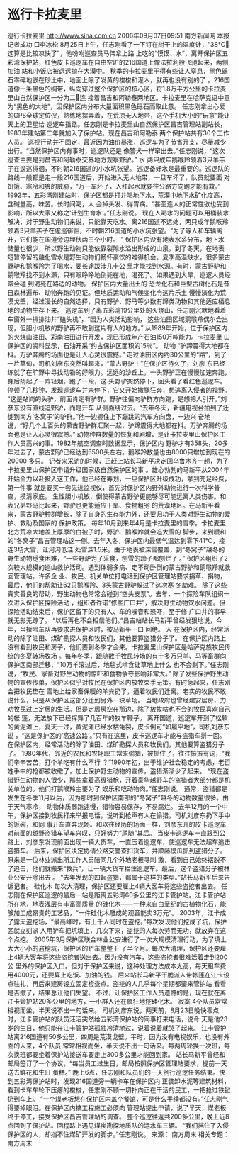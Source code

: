 # 巡行卡拉麦里

巡行卡拉麦里
http://www.sina.com.cn 2006年09月07日09:51 南方新闻网
本报记者成功 □李冰松
8月25日上午，任志刚看了一下钉在树干上的温度计，“38℃这算是比较凉快了”，他吩咐巡查员马伟拿上路 上吃的“馍馍、水”，离开保护区五彩湾保护站，红色皮卡巡逻车在自由空旷的216国道上像法拉利般飞驰起来，两侧加油 站和小饭店被远远抛在大漠中。
秋季的卡拉麦里干得有些让人窒息，黑色砾石零碎地嵌在砂土中，地面上除了发黄的梭梭和灌木，就再也没有别的了 。216国道像一条黑色的绸带，纵向穿过整个保护区的核心区，将1.8万平方公里的卡拉麦里山自然保护区一分为二连 接着昌吉和阿勒泰两地区。卡拉麦里在哈萨克语中意为“黑色的大地”，因保护区内分布大量面积黑色砾石而取此意。
任志刚拿出心爱的GPS全球定位仪，熟练地摆弄着，在荒凉无人地带，这个手机大小的“玩意”能让天上的卫星给 巡逻车指路。任志刚是卡拉麦里山自然保护区昌吉管理站副站长，1983年建站第二年就加入了保护站。现在昌吉和阿勒泰 两个保护站共有30个工作人员。
巡视行动并不固定，最近因为油价暴涨，巡逻车为了节省开支，尽量减少出行。“当然保护区内有事时，巡逻队还是 像警犬一样窜出去。”任志刚说，“这次巡查主要是到昌吉和阿勒泰交界地方观察野驴。”
水
两只成年鹅喉羚领着3只羊羔子在逡巡徘徊，不时朝216国道的小水坑张望。
巡逻备好水是最重要的。巡逻队的路线一般都是走一段216国道后，开始进入无人地带，一旦车坏了，队员就要面 对饥饿、寒冷和狼的威胁，“万一车坏了，人扛起水就要往公路方向跑才能有救。”
1992年，五彩湾刚建站时，保护区都是打井喝地下水，荒漠中地下水矿化度高，含碱量高，味苦。长时间喝，人 会掉头发、得胃病。“甚至连人的正常性欲也受到影响，所以大家又称之‘计划生育水’。”任志刚说。
现在人喝水的问题可以用桶装水解决，对于野生动物们来说，只能靠天吃水。离216国道不远处，两只成年鹅喉羚 领着3只羊羔子在逡巡徘徊，不时朝216国道的小水坑张望。“为了等人和车辆离开，它们能在国道旁边埋伏两三个小时。 ”
保护区内没有地表水系分布，地下水储量也很少，所以野生动物只能依靠裂隙水溢出形成的山泉，到了冬天，在地表 短暂停留的融化雪水是野生动物们畅怀豪饮的难得机会。夏季高温缺水，很多蒙古野驴和鹅喉羚为了喝水，要长途跋涉几十公 里才能找到水源。有时，蒙古野驴和鹅喉羚找不到水源，只有眼睁睁地倒毙在地，渴死了。如果遇到大旱，巡逻人员经常会碰 到渴死在路边的动物。
保护区内大量出土的
恐龙化石和巨型古树化石是昔日森林遍布、动物奔跑的见证。但地质运动和气候变化令这片乐土 慢慢演化为荒漠戈壁，经过漫长的自然选择，只有野驴、野马等少数有蹄类动物和其他适应栖息地的动物生存下来。
巡逻车到了离五彩湾19公里处的火烧山，任志刚沉默地看着车窗外一排排油井“磕头机”，“因为人类活动影响， 这些油田区域鹅喉羚偶尔会出现，但胆小机敏的野驴再不敢到这片有人的地方。”
从1989年开始，位于保护区内的火烧山油田、彩南油田进行开发，现已形成年产石油150万吨能力。卡拉麦里 山保护区的资料显示，石油开采“约占保护区面积的15％”。
动物
“驴蹄震得大地都在抖。万驴奔腾的场面也是让人心灵很震撼。”
走过油田区内约30公里的“路”，到了一片草甸，司机刘彦东突然叫起来，“蒙古野驴！”在保护区待久了，刘彦 东已经练就了在旷野中寻找动物的好眼力。远远的沙丘上，一头野驴正在慢慢加速奔跑，身后扬起了一阵轻烟。跑了一段，这 头野驴突然停下，回头看了看红色巡逻车。停顿了几秒钟，发现巡逻车并未停下，它又开始撒腿狂奔，想逃离入侵者的视野。
“这是站岗的头驴，前面肯定有驴群。野驴往偏向驴群方向跑，是想把人引开。”刘彦东没有直线追野驴，而是开车 从侧面绕过去。“去年冬天，新疆电视台拍到了迁徙到南方‘冬窝子’的驴群。”他一边握住上下蹦跳的汽车方向盘，一边兴 奋地说，“好几个上百头的蒙古野驴群汇聚一起，驴蹄震得大地都在抖。万驴奔腾的场面也是让人心灵很震撼。”
动物种群数量的恢复和剧增，是让卡拉麦里山保护区工作人员高兴的事。1982年航空调查时数据显示，保护区内 野驴才有358头，20多年过去了，蒙古野驴已经达到6500头左右。鹅喉羚数量也由8000只增加到现在的20000 多只。
记者来采访的时候，正赶上站长马新平决定回乌鲁木齐一趟，为了卡拉麦里山保护区申请升级国家级自然保护区的事 。雄心勃勃的马新平从2004年开始全力以赴投入这工作，他已经在筹划，一旦保护区升级成功，拿到充足经费，第一件事 就是要买一套先进监视仪，首先对保护区内野外动物进行一次科学普查，摸清家底。
生性胆小机敏，倒使得蒙古野驴更能够尽可能远离人类伤害。和表兄弟野马比起来，野驴也更能适应干旱、食物粗劣 的荒漠地区。在马新平看来，蒙古野驴种群增长，除了自身的生存能力外，还要归功于人类对野生动物的爱护、救助及国家的 保护政策。
每年10月到来年4月是卡拉麦里的雪季。卡拉麦里北方荒凉大地盖上厚厚的白被子时，野驴、鹅喉羚就会追大雪的 脚步，来到暖和的“冬窝子”昌吉管理站这一侧。去年入冬，保护区内最低气温达到零下41℃，接连3场大雪，让河沟低洼 处雪深1.5米。由于地表被深雪覆盖，到“冬窝子”越冬的野生动物觅食困难，“一些野驴为了采食，刨雪的蹄子都刨烂了 。”
保护区组织了2次较大规模的巡山救护活动。遇到体弱多病、走不动卧倒的蒙古野驴和鹅喉羚就救回管理站。许多企 业、牧民、机关单位打电话到保护区管理站要求捐草、捐物，最后，他们的帮助让62只鹅喉羚、3头蒙古野驴躲过了这次寒 冬劫难。
除了这些真实善良的帮助，野生动物也常常会碰到“空头支票”。去年，一个探险车队组织一次进入保护区探险活动 ，组织者许诺“修些广口井”，解决野生动物饮水问题。但探险活动结束后，保护区留下的只有人、车的噪音和恐吓，至于修 广口井的事早就无影无踪了。
“以后再也不会相信他们。”昌吉站站长马新平曾经发狠地说，今年，当探险车队再要求进保护区时，被马新平一口 回绝。
人
在保护区内，经常活动的除了油田、煤矿勘探人员和牧民们，其他要算盗猎分子了。
在保护区内路上没有看到牧民和房子，他们要到冬季才会来。卡拉麦里山保护区是哈萨克族牧民传统的冬夏转场牧场 。每年冬季，跟随数千牧民转场的有十多万只羊、马等畜群向保护区南部迁移，“10万羊滚过后，地毯式啃食让草地上什么 也不会剩下。”任志刚说，“牧民、家畜对野生动物的惊吓和食物争夺影响非常大。”
除了发些保护野生动物的宣传传单，保护区似乎对牧民在保护区内放牧束手无策。有时急起来，任志刚会把牧民垫在 雪地上给家畜保暖的羊粪扔了，逼着牧民们迁离。老实的牧民不敢说什么，只是从保护区这部分迁到另外一块草场。
当地政府也曾经建安居房，力劝牧民过上定居的生活。但是定居房空在那边，除了放牧啥也不会的牧民喜欢自己的帐 篷，无法放下已经挥舞了几百年的牧羊鞭子。
离开国道，巡逻车开到了松软的黄泥滩上，夏天一过，黄泥滩已经水枯龟裂，皮卡倒可“如履平地”，司机刘彦东说 ，“这是保护区的‘高速公路’。”只有在这里，皮卡巡逻车才能与盗猎车拼一回。
在保护区内，经常活动的除了油田、煤矿勘探人员和牧民们，其他要算盗猎分子了。
1980年代，邻近的农民和农场职工常来偷猎，被抓住了，往往振振有词，“我们辛辛苦苦，打个羊吃有什么不行 ？”1990年初，出于维护社会稳定的考虑，老百姓手中的枪都被收缴了，加上保护野生动物的宣传，盗猎渐渐少了起来。 “现在盗猎野生动物的人很少，那些拿着高级猎枪，开着豪华越野车的盗猎者大部分都是机关单位的。他们打鹅喉羚主要为了 娱乐和吃动物肉。”任志刚说。
通常，盗猎都是发生在冬季11月以后，因为那时到保护区南部的“冬窝子”越冬的动物数量很多。由于天气寒冷， 动物体质弱跑速慢，猎物容易保存，不易腐烂。
去年12月的一个中午，保护区接到牧民打来举报电话，说听到枪声有人在偷猎，司机刘彦东扔下手中的饭碗，和同 事开车直奔现场。和以往经历的场面一样，刘彦东开的皮卡巡逻车对前面的越野盗猎车望车兴叹，只好努力“尾随”其后。
当皮卡巡逻车一直跟到公路上，刘彦东发现前面出现一辆大货车，一直压着巡逻车，使巡逻车无法超车追击盗猎车。 后来，保护区决定协请公路交警查扣货车，并顺藤摸瓜抓到盗猎分子。原来是一位林业派出所工作人员陪同几个外地老板寻刺 激，看到自己始终摆脱不了追击，他们就搬来“救兵”，让一辆大货车拦住巡逻车。最后，这个盗猎分子被林业公安开除出去 。
“去年发现的四起盗猎，都属于这样的类型。”站长马新平后来告诉记者。
硅化木
每次大清理，保护区还要雇上4辆大客车将这些盗挖者出去。
任志刚在保护区巡逻的最后一站是距离五彩湾60多公里的江卡管护站。江卡管护站所在地，地表浅层有丰富高质量 的硅化木——一种来自白垩纪的古植物化石，能够加工成昂贵的工艺品，“一件硅化木雕成的观音能卖3万元”。
2003年，江卡成了露天盗挖场，“最高峰时，有上千人同时在盗挖。”每次发现他们挖成了坑，保护区就立刻派 人用铲车把坑填上，几次下来，盗挖的人每次劳而无功，就放弃在这个点挖。
2005年3月保护区联合林业公安进行了一次大规模清理行动，为了填上大大小小的盗挖坑，保护区的铲车整整干 了半个月。每次大清理，保护区还要雇上4辆大客车将这些盗挖者送出去。因为没有汽车，这些盗挖者很难活着走到200公 里外的保护区入口。但对于保护区来说，这种处理方法成本太高，每天租车费用4000元，还要算上吃饭、加油的钱。
后来站长马新平干脆派人带帐篷在江卡设点驻扎，再后来建房设立固定检查点。盗挖的人几乎每个星期都要来管护站 看看是否撤了，结果总让他们失望。
不过，让保护区工作人员遗憾的是，现在就在离江卡管护站20多公里的地方，一小群人还在疯狂地挖硅化木。
寂寞
4个队员常常相视而坐，半天说不出一句话来。
司机刘彦东说，两天前，8月23日晚快零点时，江卡管护站的队员汪沼突然给五彩湾保护站的同事打来电话，说今 天是他23岁的生日，他只能在江卡管护站孤独冷清地过，说着说着就哭了起来。
江卡管护站离216国道有50多公里，四周是荒漠戈壁。平时，因为没有电视娱乐，也没有外面的人来，4个队员 常常相视而坐，半天说不出一句话来。每两周轮换一次班，每次换班都要坐着保护站接送车要走上300多公里才能回到家。 站长马新平曾经和邮局签订了一个协议，“每当员工过生日，邮局按照保护区管理站要求，提前一天送去鲜花和生日
蛋糕。”
晚上6点，任志刚和队员们的一天例行巡逻任务结束。快到五彩湾保护站时，发现216国道旁一辆卡车在保护区内 正装卸水泥等建筑材料，看到卡车车轮下压瘪的梭梭，任志刚不顾一切扑向正在干活的民工，一把抢过铁锨扔到车上。
“一个煤老板想在保护区内盖个餐馆，可是什么手续都没有。”任志刚气得要掉眼泪。在保护区内搞工程施工必须向 管理站提出申请，说了半天，煤老板终于停工，接受保护区昌吉管理站的调查。
整个巡逻往返共200多公里，晚上近8点回到了保护站。回程路上遇见煤炭勘探地质队的运水车三辆。
“我们挡住了入侵保护区的人，却挡不住煤矿开发的脚步。”任志刚说。 来源：
南方周末
相关专题：南方周末 


